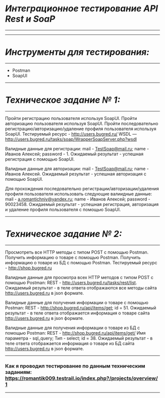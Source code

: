 # ***Интеграционное тестирование API Rest и SoaP***
-----------------------------------
-----------------------------------
# ***Инструменты для тестирования:***
-----------------------------------
- Postman
- SoapUI
***

# ***Техническое задание № 1:***
-----------------------------------
   Пройти регистрацию пользователя используя SoapUI. Пройти авторизацию пользователя используя SoapUI. Пройти последовательно регистрацию/авторизацию/удаление профиля пользователя используя SoapUI.
Тестируемый ресурс - http://users.bugred.ru/
WSDL — http://users.bugred.ru/tasks/soap/WrapperSoapServer.php?wsdl 

Валидные данные для регистрации: 
mail - TestSoap@mail.ru;
name - Иванов Алексей;
password - 1.
Ожидаемый результат - успешная регистрация с помощью SoapUI.

Валидные данные для авторизации: 
mail - TestSoap@mail.ru;
name - Иванов Алексей.
Ожидаемый результат - успешная авторизация  с помощью SoapUI.

Для прохождения последовательно регистрации/авторизации/удаления профиля пользователя использовать следующие валиидные данные: 
mail - a.romantichniy@yandex.ru;
name - Иванов Алексей;
password - 90023458.
Ожидаемый результат - успешная регистрация, авторизация и удаление профиля пользователя с помощью SoapUI.
***

# ***Техническое задание № 2:***
-----------------------------------
   Просмотреть все HTTP методы с типом POST с помощью Postman. Получить информацию о товаре  с помощью Postman. Получить информацию о товаре из БД с помощью Postman.
Тестируемый ресурс - http://shop.bugred.ru

Валидные данные для просмотра всех HTTP методов с типом POST с помощью Postman:
REST - http://users.bugred.ru/tasks/rest/list.
Ожидаемый результат - в теле ответа отображаются все методы сайта http://users.bugred.ru в json формате.

Валидные данные для получения информации о товаре  с помощью Postman:
REST - http://shop.bugred.ru/api/items/get;
id = 51.
Ожидаемый результат - в теле ответа отображается информация о товаре сайта http://users.bugred.ru в json формате.

Валидные данные для получения информации о товаре из БД с помощью Postman:
REST - http://shop.bugred.ru/api/items/get/
Имя параметра - sql_query;
Тип - select; 
id = 38.
Ожидаемый результат - в теле ответа отображается информация о товаре из БД сайта http://users.bugred.ru в json формате.
***
### Как я проводил тестирование по данным техническим заданиям: https://romantik009.testrail.io/index.php?/projects/overview/1
***

